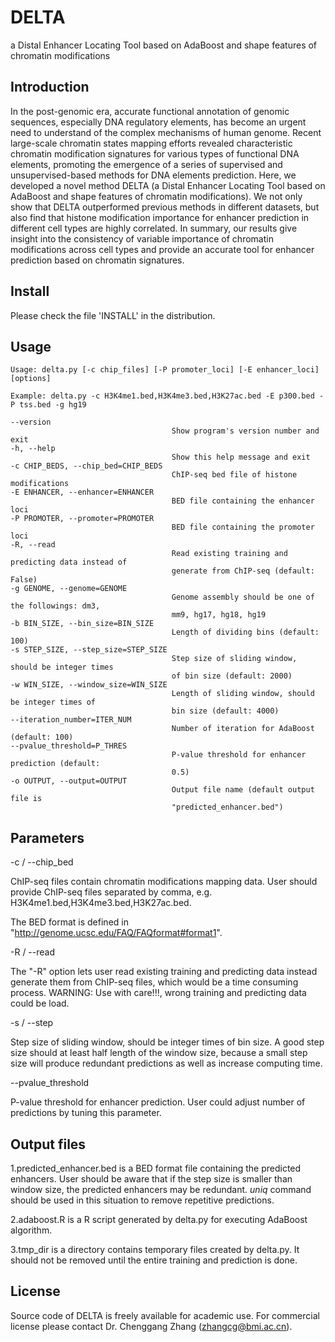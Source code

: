 # DELTA
a Distal Enhancer Locating Tool based on AdaBoost and shape features of chromatin modifications

## Introduction
In the post-genomic era, accurate functional annotation of genomic sequences, especially DNA regulatory elements, has become an urgent need to understand of the complex mechanisms of human genome. Recent large-scale chromatin states mapping efforts revealed characteristic chromatin modification signatures for various types of functional DNA elements, promoting the emergence of a series of supervised and unsupervised-based methods for DNA elements prediction. Here, we developed a novel method DELTA (a Distal Enhancer Locating Tool based on AdaBoost and shape features of chromatin modifications). We not only show that DELTA outperformed previous methods in different datasets, but also find that histone modification importance for enhancer prediction in different cell types are highly correlated. In summary, our results give insight into the consistency of variable importance of chromatin modifications across cell types and provide an accurate tool for enhancer prediction based on chromatin signatures.

## Install
Please check the file 'INSTALL' in the distribution.

## Usage
	Usage: delta.py [-c chip_files] [-P promoter_loci] [-E enhancer_loci] [options]

	Example: delta.py -c H3K4me1.bed,H3K4me3.bed,H3K27ac.bed -E p300.bed -P tss.bed -g hg19

	--version
										Show program's version number and exit
	-h, --help
										Show this help message and exit
	-c CHIP_BEDS, --chip_bed=CHIP_BEDS
										ChIP-seq bed file of histone modifications
	-E ENHANCER, --enhancer=ENHANCER
										BED file containing the enhancer loci
	-P PROMOTER, --promoter=PROMOTER
										BED file containing the promoter loci
	-R, --read
										Read existing training and predicting data instead of 
										generate from ChIP-seq (default: False)
	-g GENOME, --genome=GENOME
										Genome assembly should be one of the followings: dm3, 
										mm9, hg17, hg18, hg19
	-b BIN_SIZE, --bin_size=BIN_SIZE
										Length of dividing bins (default: 100)
	-s STEP_SIZE, --step_size=STEP_SIZE
										Step size of sliding window, should be integer times 
										of bin size (default: 2000)
	-w WIN_SIZE, --window_size=WIN_SIZE
										Length of sliding window, should be integer times of 
										bin size (default: 4000)
	--iteration_number=ITER_NUM
										Number of iteration for AdaBoost (default: 100)
	--pvalue_threshold=P_THRES
										P-value threshold for enhancer prediction (default: 
										0.5)
	-o OUTPUT, --output=OUTPUT
										Output file name (default output file is 
										"predicted_enhancer.bed")
## Parameters
-c / --chip_bed

ChIP-seq files contain chromatin modifications mapping data. User should provide ChIP-seq files separated by comma, e.g. H3K4me1.bed,H3K4me3.bed,H3K27ac.bed.

The BED format is defined in "http://genome.ucsc.edu/FAQ/FAQformat#format1".

-R / --read

The "-R" option lets user read existing training and predicting data instead generate them from ChIP-seq files, which would be a time consuming process. WARNING: Use with care!!!, wrong training and predicting data could be load.

-s / --step

Step size of sliding window, should be integer times of bin size. A good step size should at least half length of the window size, because a small step size will produce redundant predictions as well as increase computing time.

--pvalue_threshold

P-value threshold for enhancer prediction. User could adjust number of predictions by tuning this parameter. 

## Output files

1.predicted_enhancer.bed is a BED format file containing the predicted enhancers. User should be aware that if the step size is smaller than window size, the predicted enhancers may be redundant. _uniq_ command should be used in this situation to remove repetitive predictions.

2.adaboost.R is a R script generated by delta.py for executing AdaBoost algorithm.

3.tmp_dir is a directory contains temporary files created by delta.py. It should not be removed until the entire training and prediction is done.

## License

Source code of DELTA is freely available for academic use. For commercial license please contact Dr. Chenggang Zhang (zhangcg@bmi.ac.cn).
